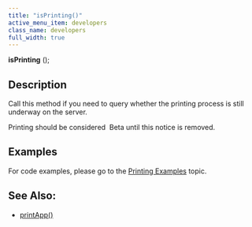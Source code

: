 ```yaml
---
title: "isPrinting()"
active_menu_item: developers
class_name: developers
full_width: true
---
```



**isPrinting** ();

## Description

Call this method if you need to query whether the printing process is still underway on the server.

Printing should be considered  Beta until this notice is removed.

## Examples

For code examples, please go to the [Printing Examples](../../../product-guide/advanced-features/printing/printing-examples) topic.

## See Also:

 - [printApp()](printapp.htm)

